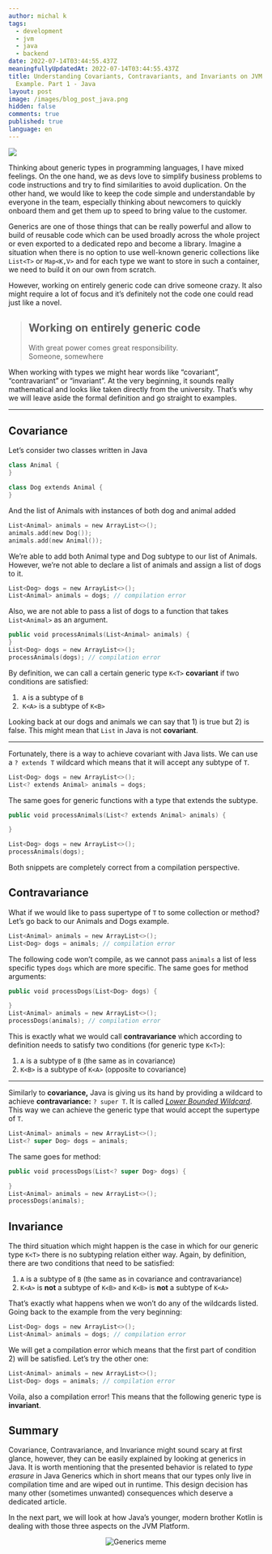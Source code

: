 ```yaml
---
author: michal k
tags:
  - development
  - jvm
  - java
  - backend
date: 2022-07-14T03:44:55.437Z
meaningfullyUpdatedAt: 2022-07-14T03:44:55.437Z
title: Understanding Covariants, Contravariants, and Invariants on JVM Generics
  Example. Part 1 - Java
layout: post
image: /images/blog_post_java.png
hidden: false
comments: true
published: true
language: en
---
```

![](https://cdn-images-1.medium.com/max/1600/1*TdFqWJeP3LYOc-n6j6IGTQ.jpeg)

Thinking about generic types in programming languages, I have mixed feelings. On the one hand, we as devs love to simplify business problems to code instructions and try to find similarities to avoid duplication. On the other hand, we would like to keep the code simple and understandable by everyone in the team, especially thinking about newcomers to quickly onboard them and get them up to speed to bring value to the customer.

Generics are one of those things that can be really powerful and allow to build of reusable code which can be used broadly across the whole project or even exported to a dedicated repo and become a library. Imagine a situation when there is no option to use well-known generic collections like `List<T>` or `Map<K,V>` and for each type we want to store in such a container, we need to build it on our own from scratch.

However, working on entirely generic code can drive someone crazy. It also might require a lot of focus and it’s definitely not the code one could read just like a novel.

<blockquote><h2>Working on entirely generic code</h2><div>With great power comes great responsibility.</div><footer>Someone, somewhere</footer></blockquote>

When working with types we might hear words like “covariant”, “contravariant” or “invariant”. At the very beginning, it sounds really mathematical and looks like taken directly from the university. That’s why we will leave aside the formal definition and go straight to examples.

- - -

## Covariance

Let’s consider two classes written in Java

```kotlin
class Animal {
}

class Dog extends Animal {
}
```

And the list of Animals with instances of both dog and animal added

```kotlin
List<Animal> animals = new ArrayList<>();
animals.add(new Dog());
animals.add(new Animal());
```

We’re able to add both Animal type and Dog subtype to our list of Animals. However, we’re not able to declare a list of animals and assign a list of dogs to it.

```kotlin
List<Dog> dogs = new ArrayList<>();
List<Animal> animals = dogs; // compilation error
```

Also, we are not able to pass a list of dogs to a function that takes `List<Animal>` as an argument.

```kotlin
public void processAnimals(List<Animal> animals) {
}
List<Dog> dogs = new ArrayList<>();
processAnimals(dogs); // compilation error
```

By definition, we can call a certain generic type `K<T>` **covariant** if two conditions are satisfied:

1.  `A` is a subtype of `B`
2.  `K<A>` is a subtype of `K<B>`

Looking back at our dogs and animals we can say that 1) is true but 2) is false. This might mean that `List` in Java is not **covariant**.

- - -

Fortunately, there is a way to achieve covariant with Java lists. We can use a `? extends T` wildcard which means that it will accept any subtype of `T`.

```kotlin
List<Dog> dogs = new ArrayList<>();
List<? extends Animal> animals = dogs;
```

The same goes for generic functions with a type that extends the subtype.

```kotlin
public void processAnimals(List<? extends Animal> animals) {

}

List<Dog> dogs = new ArrayList<>();
processAnimals(dogs);
```

Both snippets are completely correct from a compilation perspective. 

## Contravariance

What if we would like to pass supertype of `T` to some collection or method? Let’s go back to our Animals and Dogs example.

```kotlin
List<Animal> animals = new ArrayList<>();
List<Dog> dogs = animals; // compilation error
```

The following code won’t compile, as we cannot pass `animals` a list of less specific types `dogs` which are more specific. The same goes for method arguments:

```kotlin
public void processDogs(List<Dog> dogs) {

}
List<Animal> animals = new ArrayList<>();
processDogs(animals); // compilation error
```

This is exactly what we would call **contravariance** which according to definition needs to satisfy two conditions (for generic type `K<T>`):

1. `A` is a subtype of `B` (the same as in covariance)
2. `K<B>` is a subtype of `K<A>` (opposite to covariance)

- - -

Similarly to **covariance,** Java is giving us its hand by providing a wildcard to achieve **contravariance:** `? super T`. It is called *[Lower Bounded Wildcard](https://docs.oracle.com/javase/tutorial/java/generics/lowerBounded.html)*. This way we can achieve the generic type that would accept the supertype of `T`.

```kotlin
List<Animal> animals = new ArrayList<>();
List<? super Dog> dogs = animals;
```

The same goes for method:

```kotlin
public void processDogs(List<? super Dog> dogs) {

}
List<Animal> animals = new ArrayList<>();
processDogs(animals);
```

## Invariance

The third situation which might happen is the case in which for our generic type `K<T>` there is no subtyping relation either way. Again, by definition, there are two conditions that need to be satisfied:

1. `A` is a subtype of `B` (the same as in covariance and contravariance)
2. `K<A>` is **not** a subtype of `K<B>` and `K<B>` is **not** a subtype of `K<A>`

That’s exactly what happens when we won’t do any of the wildcards listed. Going back to the example from the very beginning:

```kotlin
List<Dog> dogs = new ArrayList<>();
List<Animal> animals = dogs; // compilation error
```

We will get a compilation error which means that the first part of condition 2) will be satisfied. Let’s try the other one:

```kotlin
List<Animal> animals = new ArrayList<>(); 
List<Dog> dogs = animals; // compilation error
```

Voila, also a compilation error! This means that the following generic type is **invariant**.

## Summary

Covariance, Contravariance, and Invariance might sound scary at first glance, however, they can be easily explained by looking at generics in Java. It is worth mentioning that the presented behavior is related to *type erasure* in Java Generics which in short means that our types only live in compilation time and are wiped out in runtime. This design decision has many other (sometimes unwanted) consequences which deserve a dedicated article.

In the next part, we will look at how Java’s younger, modern brother Kotlin is dealing with those three aspects on the JVM Platform.

<center>

![Generics meme](https://cdn-images-1.medium.com/max/1600/0*qh9qngkFtlsL1N4W.jpg)

</center>
